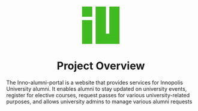 
  <p style="text-align: center;">
   <img width=100 height=100 src="Assets/innopolis-logo.png" alt="color picker" />
   </p>
<H1 style="text-align: center;">Project Overview
</h1>
The Inno-alumni-portal is a website that provides services for Innopolis University alumni. It enables alumni to stay updated on university events, register for elective courses, request passes for various university-related purposes, and allows university admins to manage various alumni requests

